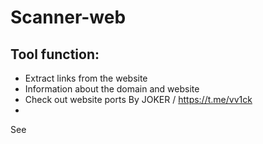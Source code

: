 # Scanner-web

Tool function:
-
- Extract links from the website
- Information about the domain and website
- Check out website ports
By JOKER / https://t.me/vv1ck
-
See
